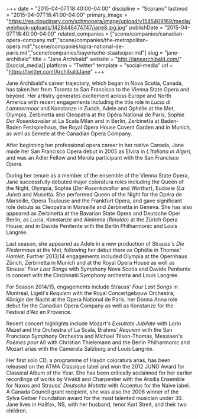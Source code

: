 +++
date = "2015-04-07T18:40:00-04:00"
discipline = "Soprano"
lastmod = "2015-04-07T18:41:00-04:00"
primary_image = "https://res.cloudinary.com/schmopera/image/upload/v1545409169/media/webhook-uploads/1428446474747/jane8.jpg.jpg"
publishDate = "2015-04-07T18:40:00-04:00"
related_companies = ["scene/companies/canadian-opera-company.md","scene/companies/the-metropolitan-opera.md","scene/companies/opra-national-de-paris.md","scene/companies/bayerische-staatsoper.md"]
slug = "jane-archibald"
title = "Jane Archibald"
website = "http://janearchibald.com/"
[[social_media]]
platform = "Twitter"
template = "social-media"
url = "https://twitter.com/ArchibaldJane"
+++

<p>
	Jane Archibald's career trajectory, which began in Nova Scotia, Canada, has taken her from Toronto to San Francisco to the Vienna State Opera and beyond. Her artistry generates excitement across Europe and North America with recent engagements including the title role in <em>Lucia di Lammermoor</em> and Konstanze in Zurich, Adele and Ophélie at the Met, Olympia, Zerbinetta and Cleopatra at the Opéra National de Paris, Sophie <em>Der Rosenkavalier</em> at La Scala Milan and in Berlin, Zerbinetta at Baden-Baden Festspielhaus, the Royal Opera House Covent Garden and in Munich, as well as Semele at the Canadian Opera Company.
</p>
<p>
	After beginning her professional opera career in her native Canada, Jane made her San Francisco Opera debut in 2005 as Elvira in <em>L'Italiana in Algeri,</em> and was an Adler Fellow and Merola participant with the San Francisco Opera.
</p>
<p>
	During her tenure as a member of the ensemble of the Vienna State Opera, Jane successfully debuted major coloratura roles including the Queen of the Night, Olympia, Sophie (<em>Der Rosenkavalier </em>and <em>Werther</em>), Eudoxie (<em>La Juive</em>) and Musetta. She performed Queen of the Night for the Opéra de Marseille, Opera Toulouse and the Frankfurt Opera, and gave significant role debuts as Cleopatra in Marseille and Zerbinetta in Geneva. She has also appeared as Zerbinetta at the Bavarian State Opera and Deutsche Oper Berlin, as Lucia, Konstanze and Almirena (<em>Rinaldo</em>) at the Zürich Opera House; and in Davide Penitente with the Berlin Philharmonic and Louis Langrée.
</p>
<p>
	Last season, she appeared as Adele in a new production of Strauss's <em>Die Fledermaus</em> at the Met, following her debut there as Ophélie in Thomas' <em>Hamlet</em>. Further 2013/14 engagements included Olympia at the Opernhaus Zürich, Zerbinetta in Munich and at the Royal Opera House as well as Strauss' <em>Four Last Songs</em> with Symphony Nova Scotia and Davide Penitente in concert with the Cincinnatii Symphony orchestra and Louis Langrée.
</p>
<p>
	For Season 2014/15, engagements include Strauss' <em>Four Last Songs</em> in Montreal, Ligeti's <em>Requiem</em> with the Royal Concertgebouw Orchestra, Königin der Nacht at the Opera National de Paris, her Donna Anna role debut for the Canadian Opera Company as well as Konstanze for the Festival d'Aix en Provence.
</p>
<p>
	Recent concert highlights include Mozart's <em>Exsultate Jubilate</em> with Lorin Mazel and the Orchestra of La Scala, Brahms' <em>Requiem</em> with the San Francisco Symphony Orchestra and Michael Tilson-Thomas, Messiaen's<em> Poèmes pour Mi</em> with Christian Thielemann and the Berlin Philharmonic and Mozart arias with the Camerata Salzburg and Louis Langrée.
</p>
<p>
	Her first solo CD, a programme of Haydn coloratura arias, has been released on the ATMA Classique label and won the 2012 JUNO Award for Classical Album of the Year. She has been critically acclaimed for her earlier recordings of works by Vivaldi and Charpentier with the Aradia Ensemble for Naxos and Strauss' <em>Deutsche Motette</em> with Accentus for the Naive label. A Canada Council grant recipient, she was also the 2006 winner of the Sylva Gelber Foundation award for the most talented musician under 30. Jane lives in Halifax, NS, with her husband, tenor Kurt Streit, and their two children.
</p>

